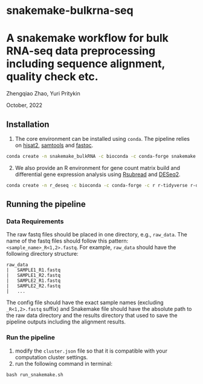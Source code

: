 # snakemake-bulkrna-seq
A snakemake workflow for bulk RNA-seq data preprocessing including sequence alignment, quality check etc.
================
Zhengqiao Zhao, Yuri Pritykin

October, 2022

Installation
------------
1. The core environment can be installed using `conda`. The pipeline relies on [hisat2](http://daehwankimlab.github.io/hisat2/), [samtools](http://www.htslib.org/doc/samtools.html) and [fastqc](https://www.bioinformatics.babraham.ac.uk/projects/fastqc/).
```bash
conda create -n snakemake_bulkRNA -c bioconda -c conda-forge snakemake hisat2 samtools fastqc gnuplot
```
2. We also provide an R environment for gene count matrix build and differential gene expression analysis using [Rsubread](https://subread.sourceforge.net/featureCounts.html) and [DESeq2](https://bioconductor.org/packages/devel/bioc/vignettes/Glimma/inst/doc/DESeq2.html).
```bash
conda create -n r_deseq -c bioconda -c conda-forge -c r r-tidyverse r-data.table bioconductor-deseq2 bioconductor-rtracklayer bioconductor-summarizedexperiment bioconductor-rsubread r-pheatmap
```
Running the pipeline
---------------------------
### Data Requirements
The raw fastq files should be placed in one directory, e.g., `raw_data`. The name of the fastq files should follow this pattern: `<sample_name>_R<1,2>.fastq`. For example, `raw_data` should have the following directory structure:
```
raw_data
|   SAMPLE1_R1.fastq
|   SAMPLE1_R2.fastq
|   SAMPLE2_R1.fastq
|   SAMPLE2_R2.fastq
|   ...
```
The config file should have the exact sample names (excluding `_R<1,2>.fastq` suffix) and Snakemake file should have the absolute path to the raw data directory and the results directory that used to save the pipeline outputs including the alignment results.
### Run the pipeline
1. modify the `cluster.json` file so that it is compatible with your computation cluster settings.
2. run the following command in terminal:
```
bash run_snakemake.sh
```



